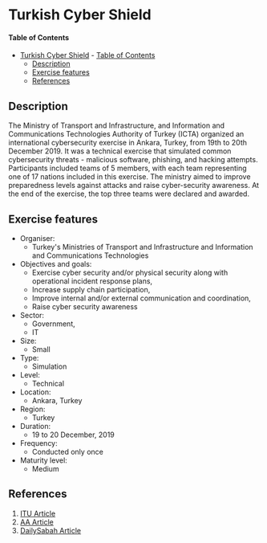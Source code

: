 # Turkish Cyber Shield

#### Table of Contents 

<!-- START doctoc generated TOC please keep comment here to allow auto update -->
<!-- DON'T EDIT THIS SECTION, INSTEAD RE-RUN doctoc TO UPDATE -->


- [Turkish Cyber Shield](#turkish-cyber-shield)
      - [Table of Contents](#table-of-contents)
  - [Description](#description)
  - [Exercise features](#exercise-features)
  - [References](#references)

<!-- END doctoc generated TOC please keep comment here to allow auto update -->

## Description 
The Ministry of Transport and Infrastructure, and Information and Communications Technologies Authority of Turkey (ICTA) organized an international cybersecurity exercise in Ankara, Turkey, from 19th to 20th December 2019. It was a technical exercise that simulated common cybersecurity threats - malicious software, phishing, and hacking attempts. Participants included teams of 5 members, with each team representing one of 17 nations included in this exercise. The ministry aimed to improve preparedness levels against attacks and raise cyber-security awareness. At the end of the exercise, the top three teams were declared and awarded.

## Exercise features

- Organiser:
  - Turkey's Ministries of Transport and Infrastructure and Information and Communications Technologies
- Objectives and goals:
  - Exercise cyber security and/or physical security along with operational incident response plans,
  - Increase supply chain participation,
  - Improve internal and/or external communication and coordination,
  - Raise cyber security awareness
- Sector:
  - Government,
  - IT
- Size:
  - Small
- Type:
  - Simulation
- Level:
  - Technical
- Location:
  - Ankara, Turkey
- Region:
  - Turkey
- Duration:
  - 19 to 20 December, 2019
- Frequency:
  - Conducted only once
- Maturity level:
  - Medium

## References
1. [ITU Article](https://www.itu.int/en/ITU-D/Regional-Presence/Europe/Pages/Events/2019/CyberShield/Cyber-Shield-2019.aspx)
2. [AA Article](https://www.aa.com.tr/en/energy/energy-security/turkey-to-host-international-cybersecurity-exercise/27566)
3. [DailySabah Article](https://www.dailysabah.com/turkey/2019/12/19/international-cybersecurity-exercise-begins-in-ankara)